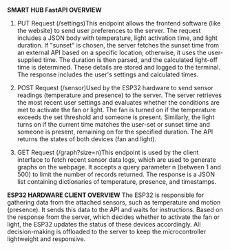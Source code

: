 **SMART HUB FastAPI OVERVIEW**

1. PUT Request (/settings)This endpoint allows the frontend software (like the website) to send user preferences to the server. The request includes a JSON body with temperature, light activation time, and light duration. If "sunset" is chosen, the server fetches the sunset time from an external API based on a specific location; otherwise, it uses the user-supplied time. The duration is then parsed, and the calculated light-off time is determined. These details are stored and logged to the terminal. The response includes the user's settings and calculated times.

2. POST Request (/sensor)Used by the ESP32 hardware to send sensor readings (temperature and presence) to the server. The server retrieves the most recent user settings and evaluates whether the conditions are met to activate the fan or light. The fan is turned on if the temperature exceeds the set threshold and someone is present. Similarly, the light turns on if the current time matches the user-set or sunset time and someone is present, remaining on for the specified duration. The API returns the states of both devices (fan and light).

3. GET Request (/graph?size=n)This endpoint is used by the client interface to fetch recent sensor data logs, which are used to generate graphs on the webpage. It accepts a query parameter n (between 1 and 500) to limit the number of records returned. The response is a JSON list containing dictionaries of temperature, presence, and timestamps.

**ESP32 HARDWARE CLIENT OVERVIEW**
The ESP32 is responsible for gathering data from the attached sensors, such as temperature and motion (presence). It sends this data to the API and waits for instructions. Based on the response from the server, which decides whether to activate the fan or light, the ESP32 updates the status of these devices accordingly. All decision-making is offloaded to the server to keep the microcontroller lightweight and responsive.

